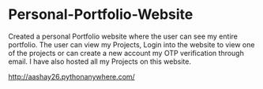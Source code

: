 # Personal-Portfolio-Website
Created a personal Portfolio website where the user can see my entire portfolio. The user can view my Projects, Login into the website to view one of the projects or can create a new account my OTP verification through email. I have also hosted all my Projects on this website.

http://aashay26.pythonanywhere.com/
